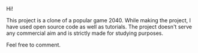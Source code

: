 Hi!

This project is a clone of a popular game 2040. While making the project, I have used open source code as well as tutorials. The project doesn't serve any commercial aim and is strictly made for studying purposes.

Feel free to comment.
